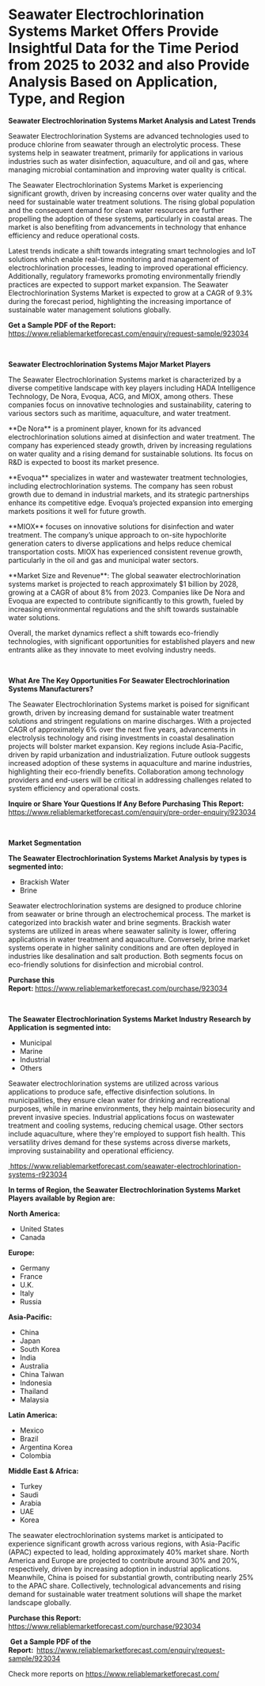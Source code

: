 <p><h1>Seawater Electrochlorination Systems Market Offers Provide Insightful Data for the Time Period from 2025 to 2032 and also Provide Analysis Based on Application, Type, and Region</h1></p><p><strong>Seawater Electrochlorination Systems Market Analysis and Latest Trends</strong></p>
<p><p>Seawater Electrochlorination Systems are advanced technologies used to produce chlorine from seawater through an electrolytic process. These systems help in seawater treatment, primarily for applications in various industries such as water disinfection, aquaculture, and oil and gas, where managing microbial contamination and improving water quality is critical. </p><p>The Seawater Electrochlorination Systems Market is experiencing significant growth, driven by increasing concerns over water quality and the need for sustainable water treatment solutions. The rising global population and the consequent demand for clean water resources are further propelling the adoption of these systems, particularly in coastal areas. The market is also benefiting from advancements in technology that enhance efficiency and reduce operational costs.</p><p>Latest trends indicate a shift towards integrating smart technologies and IoT solutions which enable real-time monitoring and management of electrochlorination processes, leading to improved operational efficiency. Additionally, regulatory frameworks promoting environmentally friendly practices are expected to support market expansion. The Seawater Electrochlorination Systems Market is expected to grow at a CAGR of 9.3% during the forecast period, highlighting the increasing importance of sustainable water management solutions globally.</p></p>
<p><strong>Get a Sample PDF of the Report:&nbsp;</strong> <a href="https://www.reliablemarketforecast.com/enquiry/request-sample/923034?utm_campaign=2620&utm_medium=2&utm_source=Github&utm_content=ia&utm_term=23022025&utm_id=seawater-electrochlorination-systems">https://www.reliablemarketforecast.com/enquiry/request-sample/923034</a></p>
<p>&nbsp;</p>
<p><strong>Seawater Electrochlorination Systems Major Market Players</strong></p>
<p><p>The Seawater Electrochlorination Systems market is characterized by a diverse competitive landscape with key players including HADA Intelligence Technology, De Nora, Evoqua, ACG, and MIOX, among others. These companies focus on innovative technologies and sustainability, catering to various sectors such as maritime, aquaculture, and water treatment.</p><p>**De Nora** is a prominent player, known for its advanced electrochlorination solutions aimed at disinfection and water treatment. The company has experienced steady growth, driven by increasing regulations on water quality and a rising demand for sustainable solutions. Its focus on R&D is expected to boost its market presence.</p><p>**Evoqua** specializes in water and wastewater treatment technologies, including electrochlorination systems. The company has seen robust growth due to demand in industrial markets, and its strategic partnerships enhance its competitive edge. Evoqua’s projected expansion into emerging markets positions it well for future growth.</p><p>**MIOX** focuses on innovative solutions for disinfection and water treatment. The company’s unique approach to on-site hypochlorite generation caters to diverse applications and helps reduce chemical transportation costs. MIOX has experienced consistent revenue growth, particularly in the oil and gas and municipal water sectors.</p><p>**Market Size and Revenue**: The global seawater electrochlorination systems market is projected to reach approximately $1 billion by 2028, growing at a CAGR of about 8% from 2023. Companies like De Nora and Evoqua are expected to contribute significantly to this growth, fueled by increasing environmental regulations and the shift towards sustainable water solutions.</p><p>Overall, the market dynamics reflect a shift towards eco-friendly technologies, with significant opportunities for established players and new entrants alike as they innovate to meet evolving industry needs.</p></p>
<p>&nbsp;</p>
<p><strong>What Are The Key Opportunities For Seawater Electrochlorination Systems Manufacturers?</strong></p>
<p><p>The Seawater Electrochlorination Systems market is poised for significant growth, driven by increasing demand for sustainable water treatment solutions and stringent regulations on marine discharges. With a projected CAGR of approximately 6% over the next five years, advancements in electrolysis technology and rising investments in coastal desalination projects will bolster market expansion. Key regions include Asia-Pacific, driven by rapid urbanization and industrialization. Future outlook suggests increased adoption of these systems in aquaculture and marine industries, highlighting their eco-friendly benefits. Collaboration among technology providers and end-users will be critical in addressing challenges related to system efficiency and operational costs.</p></p>
<p><strong>Inquire or Share Your Questions If Any Before Purchasing This Report:</strong> <a href="https://www.reliablemarketforecast.com/enquiry/pre-order-enquiry/923034?utm_campaign=2620&utm_medium=2&utm_source=Github&utm_content=ia&utm_term=23022025&utm_id=seawater-electrochlorination-systems">https://www.reliablemarketforecast.com/enquiry/pre-order-enquiry/923034</a></p>
<p>&nbsp;</p>
<p><strong>Market Segmentation</strong></p>
<p><strong>The Seawater Electrochlorination Systems Market Analysis by types is segmented into:</strong></p>
<p><ul><li>Brackish Water</li><li>Brine</li></ul></p>
<p><p>Seawater electrochlorination systems are designed to produce chlorine from seawater or brine through an electrochemical process. The market is categorized into brackish water and brine segments. Brackish water systems are utilized in areas where seawater salinity is lower, offering applications in water treatment and aquaculture. Conversely, brine market systems operate in higher salinity conditions and are often deployed in industries like desalination and salt production. Both segments focus on eco-friendly solutions for disinfection and microbial control.</p></p>
<p><strong>Purchase this Report:&nbsp;</strong><a href="https://www.reliablemarketforecast.com/purchase/923034?utm_campaign=2620&utm_medium=2&utm_source=Github&utm_content=ia&utm_term=23022025&utm_id=seawater-electrochlorination-systems">https://www.reliablemarketforecast.com/purchase/923034</a></p>
<p>&nbsp;</p>
<p><strong>The Seawater Electrochlorination Systems Market Industry Research by Application is segmented into:</strong></p>
<p><ul><li>Municipal</li><li>Marine</li><li>Industrial</li><li>Others</li></ul></p>
<p><p>Seawater electrochlorination systems are utilized across various applications to produce safe, effective disinfection solutions. In municipalities, they ensure clean water for drinking and recreational purposes, while in marine environments, they help maintain biosecurity and prevent invasive species. Industrial applications focus on wastewater treatment and cooling systems, reducing chemical usage. Other sectors include aquaculture, where they're employed to support fish health. This versatility drives demand for these systems across diverse markets, improving sustainability and operational efficiency.</p></p>
<p><a href="https://www.reliablemarketforecast.com/seawater-electrochlorination-systems-r923034?utm_campaign=2620&utm_medium=2&utm_source=Github&utm_content=ia&utm_term=23022025&utm_id=seawater-electrochlorination-systems">&nbsp;https://www.reliablemarketforecast.com/seawater-electrochlorination-systems-r923034</a></p>
<p><strong>In terms of Region, the Seawater Electrochlorination Systems Market Players available by Region are:</strong></p>
<p>
    <p> <strong> North America: </strong>
        <ul>
            <li>United States</li>
            <li>Canada</li>
        </ul>
        </p> 
    <p> <strong> Europe: </strong>
        <ul>
            <li>Germany</li>
            <li>France</li>
            <li>U.K.</li>
            <li>Italy</li>
            <li>Russia</li>
        </ul>
        </p> 
    <p> <strong> Asia-Pacific: </strong>
        <ul>
            <li>China</li>
            <li>Japan</li>
            <li>South Korea</li>
            <li>India</li>
            <li>Australia</li>
            <li>China Taiwan</li>
            <li>Indonesia</li>
            <li>Thailand</li>
            <li>Malaysia</li>
        </ul>
        </p> 
    <p> <strong> Latin America: </strong>
        <ul>
            <li>Mexico</li>
            <li>Brazil</li>
            <li>Argentina Korea</li>
            <li>Colombia</li>
        </ul>
        </p> 
    <p> <strong> Middle East & Africa: </strong>
        <ul>
            <li>Turkey</li>
            <li>Saudi</li>
            <li>Arabia</li>
            <li>UAE</li>
            <li>Korea</li>
        </ul>
    </p>
    </p>
<p><p>The seawater electrochlorination systems market is anticipated to experience significant growth across various regions, with Asia-Pacific (APAC) expected to lead, holding approximately 40% market share. North America and Europe are projected to contribute around 30% and 20%, respectively, driven by increasing adoption in industrial applications. Meanwhile, China is poised for substantial growth, contributing nearly 25% to the APAC share. Collectively, technological advancements and rising demand for sustainable water treatment solutions will shape the market landscape globally.</p></p>
<p><strong>Purchase this Report: </strong><a href="https://www.reliablemarketforecast.com/purchase/923034?utm_campaign=2620&utm_medium=2&utm_source=Github&utm_content=ia&utm_term=23022025&utm_id=seawater-electrochlorination-systems">https://www.reliablemarketforecast.com/purchase/923034</a></p>
<p>&nbsp;<strong>Get a Sample PDF of the Report:&nbsp;&nbsp;</strong><a href="https://www.reliablemarketforecast.com/enquiry/request-sample/923034?utm_campaign=2620&utm_medium=2&utm_source=Github&utm_content=ia&utm_term=23022025&utm_id=seawater-electrochlorination-systems">https://www.reliablemarketforecast.com/enquiry/request-sample/923034</a></p>
<p><strong></strong></p>
<p>Check more reports on <a href="https://www.reliablemarketforecast.com/?utm_campaign=2620&utm_medium=2&utm_source=Github&utm_content=ia&utm_term=23022025&utm_id=seawater-electrochlorination-systems">https://www.reliablemarketforecast.com/</a></p>